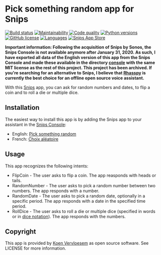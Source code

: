 # Pick something random app for Snips 

[![Build status](https://api.travis-ci.com/koenvervloesem/snips-app-pick-something-random.svg?branch=master)](https://travis-ci.com/koenvervloesem/snips-app-pick-something-random) [![Maintainability](https://api.codeclimate.com/v1/badges/b02b8ff9a4ebd13f9e3f/maintainability)](https://codeclimate.com/github/koenvervloesem/snips-app-pick-something-random/maintainability) [![Code quality](https://api.codacy.com/project/badge/Grade/178255b06d224fabb2aae5b83827de3f)](https://www.codacy.com/app/koenvervloesem/snips-app-pick-something-random) [![Python versions](https://img.shields.io/badge/python-3.5|3.6|3.7-blue.svg)](https://www.python.org) [![GitHub license](https://img.shields.io/github/license/koenvervloesem/snips-app-pick-something-random.svg)](https://github.com/koenvervloesem/snips-app-pick-something-random/blob/master/LICENSE) [![Languages](https://img.shields.io/badge/i18n-en|fr-brown.svg)](https://github.com/koenvervloesem/snips-app-pick-something-random/tree/master/translations) [![Snips App Store](https://img.shields.io/badge/snips-app-blue.svg)](https://console.snips.ai/store/en/skill_NmlgOeBBO13)

**Important information: Following the acquisition of Snips by Sonos, the Snips Console is not available anymore after January 31, 2020. As such, I have exported all data of the English version of this app from the Snips Console and made these available in the directory [console](https://github.com/koenvervloesem/snips-app-pick-something-random/tree/master/console) with the same MIT license as the rest of this project. This project has been archived. If you're searching for an alternative to Snips, I believe that [Rhasspy](https://rhasspy.readthedocs.io/) is currently the best choice for an offline open source voice assistant.**

With this [Snips](https://snips.ai/) app, you can ask for random numbers and dates, to flip a coin and to roll a die or multiple dice.

## Installation

The easiest way to install this app is by adding the Snips app to your assistant in the [Snips Console](https://console.snips.ai):

*   English: [Pick something random](https://console.snips.ai/store/en/skill_NmlgOeBBO13)
*   French: [Choix aléatoire](https://console.snips.ai/store/fr/skill_9Y1Avk694al)

## Usage

This app recognizes the following intents:

*   FlipCoin - The user asks to flip a coin. The app reasponds with heads or tails.
*   RandomNumber - The user asks to pick a random number between two numbers. The app responds with a number.
*   RandomDate - The user asks to pick a random date, optionally in a specific period. The app responds with a date in the specified time period.
*   RollDice - The user asks to roll a die or multiple dice (specified in words or in [dice notation](https://en.wikipedia.org/wiki/Dice_notation)). The app responds with the numbers.

## Copyright

This app is provided by [Koen Vervloesem](mailto:koen@vervloesem.eu) as open source software. See LICENSE for more information.
